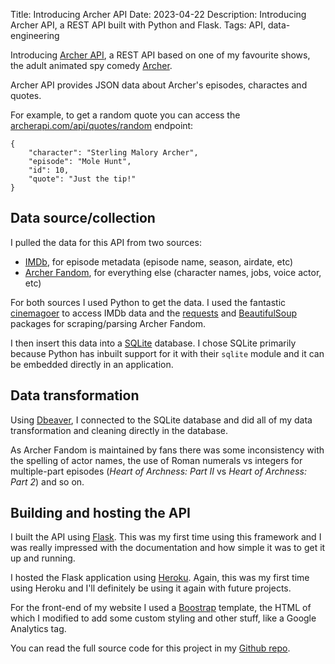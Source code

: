 Title: Introducing Archer API
Date: 2023-04-22
Description: Introducing Archer API, a REST API built with Python and Flask.
Tags: API, data-engineering

Introducing [Archer API](https://www.archerapi.com/), a REST API based on one of my favourite shows, the
adult animated spy comedy [Archer](https://www.imdb.com/title/tt1486217/).

Archer API provides JSON data about Archer's episodes, charactes and 
quotes.

For example, to get a random quote you can access the 
[archerapi.com/api/quotes/random](https://www.archerapi.com/api/quotes/random) endpoint:

```
{
    "character": "Sterling Malory Archer",
    "episode": "Mole Hunt",
    "id": 10,
    "quote": "Just the tip!"
}
```

## Data source/collection

I pulled the data for this API from two sources:

- [IMDb](https://www.imdb.com/), for episode metadata (episode name, season, airdate, etc)
- [Archer Fandom](https://archer.fandom.com/wiki/Archer_Wiki), for everything else (character names, jobs, voice actor, etc)

For both sources I used Python to get the data. I used the fantastic [cinemagoer](https://pypi.org/project/cinemagoer/)
to access IMDb data and the [requests](https://requests.readthedocs.io/en/latest/) and [BeautifulSoup](https://www.crummy.com/software/BeautifulSoup/bs4/doc/) packages for scraping/parsing Archer Fandom.

I then insert this data into a [SQLite](https://www.sqlite.org/index.html) database. I chose SQLite primarily because
Python has inbuilt support for it with their `sqlite` module and it can be embedded directly in an application.

## Data transformation

Using [Dbeaver](https://dbeaver.io/), I connected to the SQLite database and did all of my
data transformation and cleaning directly in the database. 

As Archer Fandom is maintained 
by fans there was some inconsistency with the spelling of actor names, the use of 
Roman numerals vs integers for multiple-part episodes (*Heart of Archness: Part II* vs *Heart of Archness: Part 2*)
and so on.

## Building and hosting the API

I built the API using [Flask](https://flask.palletsprojects.com/en/2.3.x/). This was my first time 
using this framework and I was really impressed with the documentation and 
how simple it was to get it up and running. 

I hosted the Flask application using [Heroku](https://www.heroku.com/). Again, this was my first time
using Heroku and I'll definitely be using it again with future projects.

For the front-end of my website I used a [Boostrap](https://getbootstrap.com/) template, the HTML of which I modified 
to add some custom styling and other stuff, like a Google Analytics tag.

You can read the full source code for this project in my [Github repo](https://github.com/ben-n93/archer_api).









